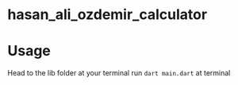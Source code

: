 # hasan_ali_ozdemir_calculator

# Usage
Head to the lib folder at your terminal
run `dart main.dart` at terminal
